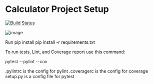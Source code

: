 # Calculator Project Setup
[![Build Status](https://app.travis-ci.com/Laucherooo/calc2.svg?branch=calc_part2)](https://app.travis-ci.com/Laucherooo/calc2)

![image](![](app/beautiful-table.png))


Run pip install
pip install -r requirements.txt


To run tests, Lint, and Coverage report use this command:



pytest  --pylint --cov

.pylintrc is the config for pylint
.coveragerc is the config for coverage
setup.py is a config file for pytest
